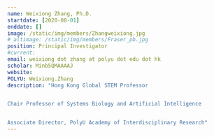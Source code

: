 ```yaml
---
name: Weixiong Zhang, Ph.D.
startdate: [2020-08-01]
enddate: []
image: /static/img/members/Zhangweixiong.jpg
# altimage: /static/img/members/Fraser_pb.jpg
position: Principal Investigator
#current:
email: weixiong dot zhang at polyu dot edu dot hk
scholar: Minb5QMAAAAJ
website:
POLYU: Weixiong.Zhang
description: "Hong Kong Global STEM Professor


Chair Professor of Systems Biology and Artificial Intelligence


Associate Director, PolyU Academy of Interdisciplinary Research"
---
```

